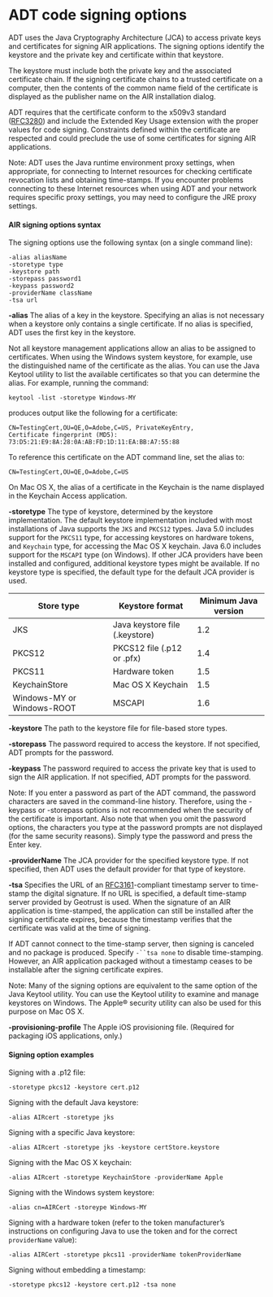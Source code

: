 # ADT code signing options

<div>

ADT uses the Java Cryptography Architecture (JCA) to access private keys and
certificates for signing AIR applications. The signing options identify the
keystore and the private key and certificate within that keystore.

The keystore must include both the private key and the associated certificate
chain. If the signing certificate chains to a trusted certificate on a computer,
then the contents of the common name field of the certificate is displayed as
the publisher name on the AIR installation dialog.

ADT requires that the certificate conform to the x509v3 standard
([RFC3280](http://tools.ietf.org/html/rfc3280)) and include the Extended Key
Usage extension with the proper values for code signing. Constraints defined
within the certificate are respected and could preclude the use of some
certificates for signing AIR applications.

<div>

Note: ADT uses the Java runtime environment proxy settings, when appropriate,
for connecting to Internet resources for checking certificate revocation lists
and obtaining time-stamps. If you encounter problems connecting to these
Internet resources when using ADT and your network requires specific proxy
settings, you may need to configure the JRE proxy settings.

</div>

<div>

#### AIR signing options syntax

The signing options use the following syntax (on a single command line):

    -alias aliasName
    -storetype type
    -keystore path
    -storepass password1
    -keypass password2
    -providerName className
    -tsa url

**-alias** The alias of a key in the keystore. Specifying an alias is not
necessary when a keystore only contains a single certificate. If no alias is
specified, ADT uses the first key in the keystore.

Not all keystore management applications allow an alias to be assigned to
certificates. When using the Windows system keystore, for example, use the
distinguished name of the certificate as the alias. You can use the Java Keytool
utility to list the available certificates so that you can determine the alias.
For example, running the command:

    keytool -list -storetype Windows-MY

produces output like the following for a certificate:

    CN=TestingCert,OU=QE,O=Adobe,C=US, PrivateKeyEntry,
    Certificate fingerprint (MD5): 73:D5:21:E9:8A:28:0A:AB:FD:1D:11:EA:BB:A7:55:88

To reference this certificate on the ADT command line, set the alias to:

    CN=TestingCert,OU=QE,O=Adobe,C=US

On Mac OS X, the alias of a certificate in the Keychain is the name displayed in
the Keychain Access application.

**-storetype** The type of keystore, determined by the keystore implementation.
The default keystore implementation included with most installations of Java
supports the `JKS` and `PKCS12` types. Java 5.0 includes support for the
`PKCS11` type, for accessing keystores on hardware tokens, and `Keychain` type,
for accessing the Mac OS X keychain. Java 6.0 includes support for the `MSCAPI`
type (on Windows). If other JCA providers have been installed and configured,
additional keystore types might be available. If no keystore type is specified,
the default type for the default JCA provider is used.

<div>

| Store type                 | Keystore format                | Minimum Java version |
| -------------------------- | ------------------------------ | -------------------- |
| JKS                        | Java keystore file (.keystore) | 1.2                  |
| PKCS12                     | PKCS12 file (.p12 or .pfx)     | 1.4                  |
| PKCS11                     | Hardware token                 | 1.5                  |
| KeychainStore              | Mac OS X Keychain              | 1.5                  |
| Windows-MY or Windows-ROOT | MSCAPI                         | 1.6                  |

</div>

**-keystore** The path to the keystore file for file-based store types.

**-storepass** The password required to access the keystore. If not specified,
ADT prompts for the password.

**-keypass** The password required to access the private key that is used to
sign the AIR application. If not specified, ADT prompts for the password.

<div>

Note: If you enter a password as part of the ADT command, the password
characters are saved in the command-line history. Therefore, using the -keypass
or -storepass options is not recommended when the security of the certificate is
important. Also note that when you omit the password options, the characters you
type at the password prompts are not displayed (for the same security reasons).
Simply type the password and press the Enter key.

</div>

**-providerName** The JCA provider for the specified keystore type. If not
specified, then ADT uses the default provider for that type of keystore.

**-tsa** Specifies the URL of an
[RFC3161](http://www.ietf.org/rfc/rfc3161.txt)-compliant timestamp server to
time-stamp the digital signature. If no URL is specified, a default time-stamp
server provided by Geotrust is used. When the signature of an AIR application is
time-stamped, the application can still be installed after the signing
certificate expires, because the timestamp verifies that the certificate was
valid at the time of signing.

If ADT cannot connect to the time-stamp server, then signing is canceled and no
package is produced. Specify ` -``tsa none ` to disable time-stamping. However,
an AIR application packaged without a timestamp ceases to be installable after
the signing certificate expires.

<div>

Note: Many of the signing options are equivalent to the same option of the Java
Keytool utility. You can use the Keytool utility to examine and manage keystores
on Windows. The Apple® security utility can also be used for this purpose on Mac
OS X.

</div>

**-provisioning-profile** The Apple iOS provisioning file. (Required for
packaging iOS applications, only.)

</div>

<div>

#### Signing option examples

Signing with a .p12 file:

    -storetype pkcs12 -keystore cert.p12

Signing with the default Java keystore:

    -alias AIRcert -storetype jks

Signing with a specific Java keystore:

    -alias AIRcert -storetype jks -keystore certStore.keystore

Signing with the Mac OS X keychain:

    -alias AIRcert -storetype KeychainStore -providerName Apple

Signing with the Windows system keystore:

    -alias cn=AIRCert -storeype Windows-MY

Signing with a hardware token (refer to the token manufacturer’s instructions on
configuring Java to use the token and for the correct `providerName` value):

    -alias AIRCert -storetype pkcs11 -providerName tokenProviderName

Signing without embedding a timestamp:

    -storetype pkcs12 -keystore cert.p12 -tsa none

</div>

</div>

<div>

<div>



</div>

</div>
